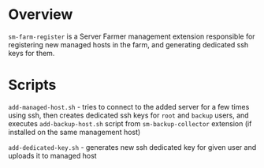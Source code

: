 # Overview

`sm-farm-register` is a Server Farmer management extension responsible for registering new managed hosts in the farm, and generating dedicated ssh keys for them.

# Scripts

`add-managed-host.sh` - tries to connect to the added server for a few times using ssh, then creates dedicated ssh keys for `root` and `backup` users, and executes `add-backup-host.sh` script from `sm-backup-collector` extension (if installed on the same management host)

`add-dedicated-key.sh` - generates new ssh dedicated key for given user and uploads it to managed host
